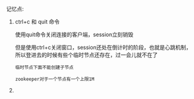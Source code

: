 记忆点:

1. ctrl+c 和 quit 命令

   使用quit命令关闭连接的客户端，session立刻销毁

   但是使用ctrl+c关闭窗口，session还处在倒计时的阶段，也就是心跳机制，所以登进去的时候有些个临时节点还存在，过一会儿就不在了

   `临时节点下面不能创建子节点`

   `zookeeper对于一个节点有一个上限1M`

2. 

